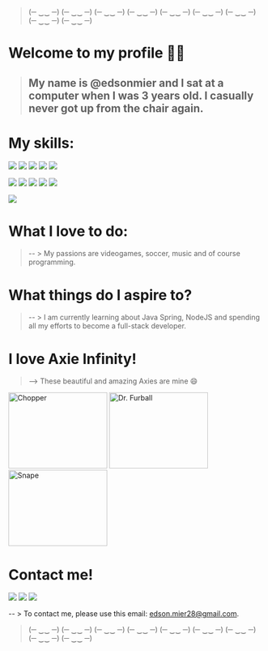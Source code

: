 
> (─ ‿‿ ─) (─ ‿‿ ─) (─ ‿‿ ─) (─ ‿‿ ─) (─ ‿‿ ─) (─ ‿‿ ─) (─ ‿‿ ─) (─ ‿‿ ─) (─ ‿‿ ─)
# Welcome to my profile 👋👋
> ## My name is @edsonmier and I sat at a computer when I was 3 years old. I casually never got up from the chair again.

# My skills:
![](https://img.shields.io/badge/Java-ED8B00?style=for-the-badge&logo=java&logoColor=white)
![](https://img.shields.io/badge/Spring-6DB33F?style=for-the-badge&logo=spring&logoColor=white)
![](https://img.shields.io/badge/C%2B%2B-00599C?style=for-the-badge&logo=c%2B%2B&logoColor=white)
![](https://img.shields.io/badge/C%23-239120?style=for-the-badge&logo=c-sharp&logoColor=white)
![](https://img.shields.io/badge/Python-3776AB?style=for-the-badge&logo=python&logoColor=white)

![](https://img.shields.io/badge/HTML5-E34F26?style=for-the-badge&logo=html5&logoColor=white)
![](https://img.shields.io/badge/CSS3-1572B6?style=for-the-badge&logo=css3&logoColor=white)
![](https://img.shields.io/badge/JavaScript-F7DF1E?style=for-the-badge&logo=javascript&logoColor=black)
![](https://img.shields.io/badge/Unity-100000?style=for-the-badge&logo=unity&logoColor=white)
![](https://img.shields.io/badge/Lua-2C2D72?style=for-the-badge&logo=lua&logoColor=white)

![](https://github-readme-stats.vercel.app/api?username=edsonmier&theme=blue-green)

# What I love to do:
> -- > My passions are videogames, soccer, music and of course programming.

# What things do I aspire to?
> -- > I am currently learning about Java Spring, NodeJS and spending all my efforts to become a full-stack developer.

# I love Axie Infinity!
> --> These beautiful and amazing Axies are mine 😄

[<img alt="Chopper" width="195" height="150" src="https://assets.axieinfinity.com/axies/10763179/axie/axie-full-transparent.png"/>](https://marketplace.axieinfinity.com/axie/10763179/)
[<img alt="Dr. Furball" width="195" height="150" src="https://assets.axieinfinity.com/axies/10699090/axie/axie-full-transparent.png"/>](https://marketplace.axieinfinity.com/axie/10699090/)
[<img alt="Snape" width="195" height="150" src="https://assets.axieinfinity.com/axies/8057903/axie/axie-full-transparent.png"/>](https://marketplace.axieinfinity.com/axie/8057903/)


# Contact me!

[![](https://img.shields.io/badge/Instagram-E4405F?style=for-the-badge&logo=instagram&logoColor=white)](https://www.instagram.com/edson.mier/)
[![](https://img.shields.io/badge/Twitter-1DA1F2?style=for-the-badge&logo=twitter&logoColor=white)](https://twitter.com/edson_mier)
[![](https://img.shields.io/badge/LinkedIn-0077B5?style=for-the-badge&logo=linkedin&logoColor=white)](https://www.linkedin.com/in/edson-mier/)

-- > To contact me, please use this email: edson.mier28@gmail.com.

> (─ ‿‿ ─) (─ ‿‿ ─) (─ ‿‿ ─) (─ ‿‿ ─) (─ ‿‿ ─) (─ ‿‿ ─) (─ ‿‿ ─) (─ ‿‿ ─) (─ ‿‿ ─)
